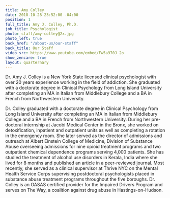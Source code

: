 ```yaml
---
title: Amy Colley
date: 2018-10-28 23:52:00 -04:00
position: 1
full_title: Amy J. Colley, Ph.D.
job_title: Psychologist
photo: staff/amy-colley@2x.jpg
photo_left: true
back_href: "/about-us/our-staff"
back_title: Our Staff
video_src: https://www.youtube.com/embed/Fw5a970J_2o
show_zencare: true
layout: quarternary
---
```


Dr. Amy J. Colley is a New York State licensed clinical psychologist with over 20 years experience working in the field of addiction. She graduated with a doctorate degree in Clinical Psychology from Long Island University after completing an MA in Italian from Middlebury College and a BA in French from Northwestern University.

Dr. Colley graduated with a doctorate degree in Clinical Psychology from Long Island University after completing an MA in Italian from Middlebury College and a BA in French from Northwestern University.  During her pre-doctoral internship at Jacobi Medical Center in the Bronx, she worked on detoxification, inpatient and outpatient units as well as completing a rotation in the emergency room.  She later served as the director of admissions and outreach at Albert Einstein College of Medicine, Division of Substance Abuse overseeing admissions for nine opioid treatment programs and two outpatient chemical dependence programs serving 4,000 patients.  She has studied the treatment of alcohol use disorders in Kerala, India where she lived for 8 months and published an article in a peer-reviewed journal.  Most recently, she served as a clinical supervisor at Thrive NYC on the Mental Health Service Corps supervising postdoctoral psychologists placed in substance abuse treatment programs throughout the five boroughs.  Dr. Colley is an OASAS certified provider for the Impaired Drivers Program and serves on The Way, a coalition against drug abuse in Hastings-on-Hudson.

